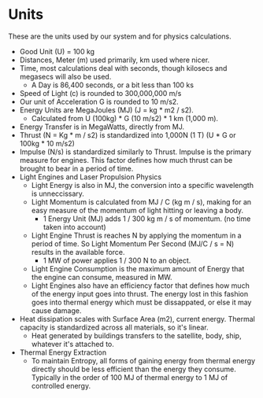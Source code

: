 # Units
These are the units used by our system and for physics calculations.

- Good Unit (U) = 100 kg
- Distances, Meter (m) used primarily, km used where nicer.
- Time, most calculations deal with seconds, though kilosecs and megasecs will also be used.
  - A Day is 86,400 seconds, or a bit less than 100 ks
- Speed of Light (c) is rounded to 300,000,000 m/s
- Our unit of Acceleration G is rounded to 10 m/s2.
- Energy Units are MegaJoules (MJ) (J = kg * m2 / s2).
  - Calculated from U (100kg) * G (10 m/s2) * 1 km (1,000 m).
- Energy Transfer is in MegaWatts, directly from MJ.
- Thrust (N = Kg * m / s2) is standardized into 1,000N (1 T) (U * G or 100kg * 10 m/s2)
- Impulse (N/s) is standardized similarly to Thrust. Impulse is the primary measure for engines. This factor defines how much thrust can be brought to bear in a period of time.
- Light Engines and Laser Propulsion Physics
  - Light Energy is also in MJ, the conversion into a specific wavelength is unneccissary.
  - Light Momentum is calculated from MJ / C (kg m / s), making for an easy measure of the momentum of light hitting or leaving a body.
    - 1 Energy Unit (MJ) adds 1 / 300 kg m / s of momentum. (no time taken into account)
  - Light Engine Thrust is reaches N by applying the momentum in a period of time. So Light Momentum Per Second (MJ/C / s = N) results in the available force.
    - 1 MW of power applies 1 / 300 N to an object.
  - Light Engine Consumption is the maximum amount of Energy that the engine can consume, measured in MW.
  - Light Engines also have an efficiency factor that defines how much of the energy input goes into thrust. The energy lost in this fashion goes into thermal energy which must be dissappated, or else it may cause damage.
- Heat dissipation scales with Surface Area (m2), current energy. Thermal capacity is standardized across all materials, so it's linear.
  - Heat generated by buildings transfers to the satellite, body, ship, whatever it's attached to. 
- Thermal Energy Extraction
  - To maintain Entropy, all forms of gaining energy from thermal energy directly should be less efficient than the energy they consume. Typically in the order of 100 MJ of thermal energy to 1 MJ of controlled energy.